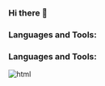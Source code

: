 ### Hi there 👋

### Languages and Tools:
### Languages and Tools:
![html]([https://img.shields.io/badge/-Flutter-090909](https://simpleicons.org/icons/html5.svg)?style=for-the-badge&logo=flutter&logoColor=47C5FB)


